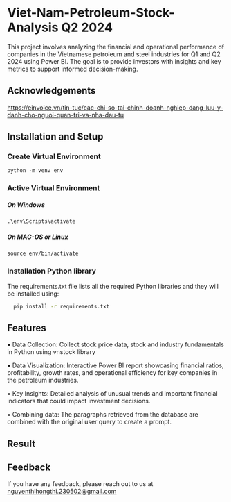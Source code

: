 # Viet-Nam-Petroleum-Stock-Analysis Q2 2024

This project involves analyzing the financial and operational performance of companies in the Vietnamese petroleum and steel industries for Q1 and Q2 2024 using Power BI. The goal is to provide investors with insights and key metrics to support informed decision-making.

## Acknowledgements
https://einvoice.vn/tin-tuc/cac-chi-so-tai-chinh-doanh-nghiep-dang-luu-y-danh-cho-nguoi-quan-tri-va-nha-dau-tu

## Installation and Setup

### Create Virtual Environment

```bashCopy code
python -m venv env
```
### Active Virtual Environment
##### On Windows
```bashCopy code
.\env\Scripts\activate
```
##### On MAC-OS or Linux
```bashCopy code
source env/bin/activate
```
### Installation Python library
The requirements.txt file lists all the required Python libraries and they will be installed using:
```bash
  pip install -r requirements.txt
```

## Features
•  Data Collection: Collect stock price data, stock and industry fundamentals in Python using vnstock library

•  Data Visualization: Interactive Power BI report showcasing financial ratios, profitability, growth rates, and operational efficiency for key companies in the petroleum industries.

•  Key Insights: Detailed analysis of unusual trends and important financial indicators that could impact investment decisions.

•  Combining data: The paragraphs retrieved from the database are combined with the original user query to create a prompt.

## Result


## Feedback

If you have any feedback, please reach out to us at nguyenthihongthi.230502@gmail.com

